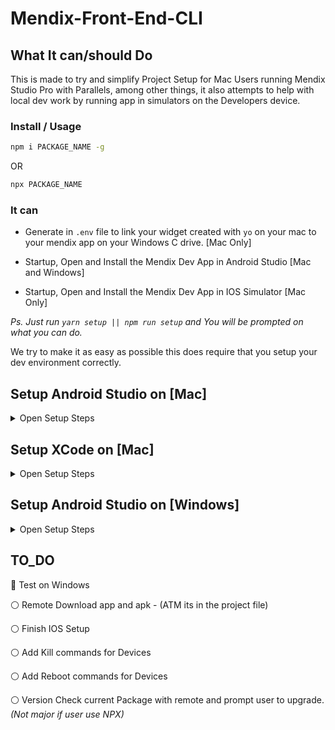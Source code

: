 # Mendix-Front-End-CLI

## What It can/should Do

This is made to try and simplify Project Setup for Mac Users running Mendix Studio Pro with Parallels, among other things, it also attempts to help with local dev work by running app in simulators on the Developers device.

### Install / Usage

```bash
npm i PACKAGE_NAME -g
```

OR

```bash
npx PACKAGE_NAME
```

### It can

- Generate in `.env` file to link your widget created with `yo` on your mac to your mendix app on your Windows C drive.
  [Mac Only]

- Startup, Open and Install the Mendix Dev App in Android Studio [Mac and Windows]

- Startup, Open and Install the Mendix Dev App in IOS Simulator [Mac Only]

_Ps. Just run `yarn setup || npm run setup` and You will be prompted on what you can do._

We try to make it as easy as possible this does require that you setup your dev environment correctly.

## Setup Android Studio on [Mac]

<details>
  <summary>Open Setup Steps</summary>
- Download and Install following the recommended React Native Setup that can be found here

[React Native Setup](https://reactnative.dev/docs/environment-setup)

#### In Short

- Install Homebrew [Brew](https://brew.sh/) _(Ps. If you don't know what it is,spoiler ⏰ its great!)_

- `brew install node && brew install watchman`

- `brew cask install adoptopenjdk/openjdk/adoptopenjdk8`

- Download Android Studio (https://developer.android.com/studio/index.html)

  - Android SDK
  - Android SDK Platform
  - Android Virtual Device

  **This is the most important part and ensure you get it right**

  Add the following lines to your `$HOME/.bash_profile` or `$HOME/.bashrc` (if you are using zsh then `~/.zprofile` or `~/.zshrc`) config file

  ```
  export PATH=$HOME/bin:/usr/local/bin:$PATH
  export PATH="${HOME}/Library/Android/sdk/tools:${HOME}/Library/Android/sdk/pl$
  export ANDROID_SDK=$HOME/Library/Android/sdk
  export PATH=$ANDROID_SDK/emulator:$ANDROID_SDK/tools:$PATH
  export PATH=$PATH:~/Library/Android/sdk/platform-tools/
  ```

  This should work if you did not change the path to the SDK

  _Restart_ your terminal and run `adb` if it returns a long list you are fine if not...
    </details>

## Setup XCode on [Mac]

<details>
  <summary>Open Setup Steps</summary>

[React Native Setup](https://reactnative.dev/docs/environment-setup)

</details>

## Setup Android Studio on [Windows]

<details>
  <summary>Open Setup Steps</summary>
[React Native Setup](https://reactnative.dev/docs/environment-setup)
  </details>

## TO_DO

🔘 Test on Windows

⚪️ Remote Download app and apk - (ATM its in the project file)

⚪️ Finish IOS Setup

⚪️ Add Kill commands for Devices

⚪️ Add Reboot commands for Devices

⚪️ Version Check current Package with remote and prompt user to upgrade. _(Not major if user use NPX)_
